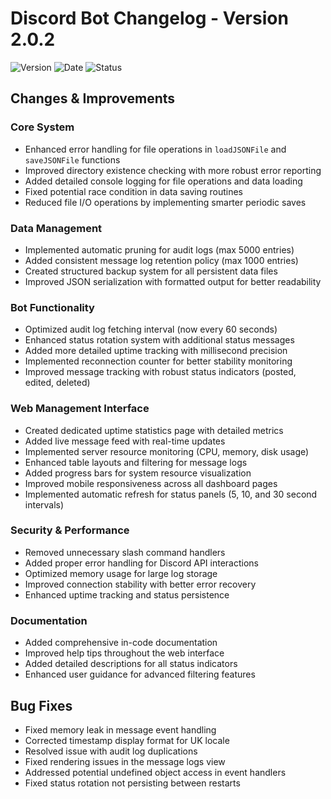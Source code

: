 # Discord Bot Changelog - Version 2.0.2

![Version](https://img.shields.io/badge/version-2.0.2-blue.svg)
![Date](https://img.shields.io/badge/date-March%204%2C%202025-green.svg)
![Status](https://img.shields.io/badge/status-stable-brightgreen.svg)

## Changes & Improvements

### Core System
- Enhanced error handling for file operations in `loadJSONFile` and `saveJSONFile` functions
- Improved directory existence checking with more robust error reporting
- Added detailed console logging for file operations and data loading
- Fixed potential race condition in data saving routines
- Reduced file I/O operations by implementing smarter periodic saves

### Data Management
- Implemented automatic pruning for audit logs (max 5000 entries)
- Added consistent message log retention policy (max 1000 entries)
- Created structured backup system for all persistent data files
- Improved JSON serialization with formatted output for better readability

### Bot Functionality
- Optimized audit log fetching interval (now every 60 seconds)
- Enhanced status rotation system with additional status messages
- Added more detailed uptime tracking with millisecond precision
- Implemented reconnection counter for better stability monitoring
- Improved message tracking with robust status indicators (posted, edited, deleted)

### Web Management Interface
- Created dedicated uptime statistics page with detailed metrics
- Added live message feed with real-time updates
- Implemented server resource monitoring (CPU, memory, disk usage)
- Enhanced table layouts and filtering for message logs
- Added progress bars for system resource visualization
- Improved mobile responsiveness across all dashboard pages
- Implemented automatic refresh for status panels (5, 10, and 30 second intervals)

### Security & Performance
- Removed unnecessary slash command handlers
- Added proper error handling for Discord API interactions
- Optimized memory usage for large log storage
- Improved connection stability with better error recovery
- Enhanced uptime tracking and status persistence

### Documentation
- Added comprehensive in-code documentation
- Improved help tips throughout the web interface
- Added detailed descriptions for all status indicators
- Enhanced user guidance for advanced filtering features

## Bug Fixes
- Fixed memory leak in message event handling
- Corrected timestamp display format for UK locale
- Resolved issue with audit log duplications
- Fixed rendering issues in the message logs view
- Addressed potential undefined object access in event handlers
- Fixed status rotation not persisting between restarts